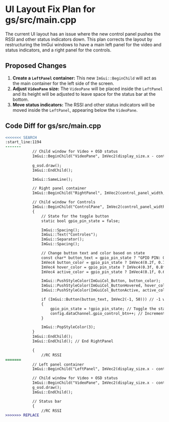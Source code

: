 # UI Layout Fix Plan for gs/src/main.cpp

The current UI layout has an issue where the new control panel pushes the RSSI and other status indicators down. This plan corrects the layout by restructuring the ImGui windows to have a main left panel for the video and status indicators, and a right panel for the controls.

## Proposed Changes

1.  **Create a `LeftPanel` container:** This new `ImGui::BeginChild` will act as the main container for the left side of the screen.
2.  **Adjust `VideoPane` size:** The `VideoPane` will be placed inside the `LeftPanel` and its height will be adjusted to leave space for the status bar at the bottom.
3.  **Move status indicators:** The RSSI and other status indicators will be moved inside the `LeftPanel`, appearing below the `VideoPane`.

## Code Diff for gs/src/main.cpp

```diff
<<<<<<< SEARCH
:start_line:1194
-------
            // Child window for Video + OSD status
            ImGui::BeginChild("VideoPane", ImVec2(display_size.x - control_panel_width, 0), false, ImGuiWindowFlags_NoScrollbar | ImGuiWindowFlags_NoScrollWithMouse);
            
            g_osd.draw();
            ImGui::EndChild();

            ImGui::SameLine();

            // Right panel container
            ImGui::BeginChild("RightPanel", ImVec2(control_panel_width, 0), false);

            // Child window for Controls
            ImGui::BeginChild("ControlPane", ImVec2(control_panel_width, 300), true);
            {
                // State for the toggle button
                static bool gpio_pin_state = false;

                ImGui::Spacing();
                ImGui::Text("Controles");
                ImGui::Separator();
                ImGui::Spacing();

                // Change button text and color based on state
                const char* button_text = gpio_pin_state ? "GPIO PIN: ON" : "GPIO PIN: OFF";
                ImVec4 button_color = gpio_pin_state ? ImVec4(0.2f, 0.7f, 0.2f, 1.0f) : ImVec4(0.8f, 0.2f, 0.2f, 1.0f);
                ImVec4 hover_color = gpio_pin_state ? ImVec4(0.3f, 0.8f, 0.3f, 1.0f) : ImVec4(0.9f, 0.3f, 0.3f, 1.0f);
                ImVec4 active_color = gpio_pin_state ? ImVec4(0.1f, 0.6f, 0.1f, 1.0f) : ImVec4(0.7f, 0.1f, 0.1f, 1.0f);

                ImGui::PushStyleColor(ImGuiCol_Button, button_color);
                ImGui::PushStyleColor(ImGuiCol_ButtonHovered, hover_color);
                ImGui::PushStyleColor(ImGuiCol_ButtonActive, active_color);

                if (ImGui::Button(button_text, ImVec2(-1, 50))) // -1 width = fill available space
                {
                    gpio_pin_state = !gpio_pin_state; // Toggle the state
                    config.dataChannel.gpio_control_btn++; // Increment the counter to notify the ESP32
                }

                ImGui::PopStyleColor(3);
            }
            ImGui::EndChild();
            ImGui::EndChild(); // End RightPanel

            {
                //RC RSSI
=======
            // Left panel container
            ImGui::BeginChild("LeftPanel", ImVec2(display_size.x - control_panel_width, 0), false);

            // Child window for Video + OSD status
            ImGui::BeginChild("VideoPane", ImVec2(display_size.x - control_panel_width, display_size.y - 40), false, ImGuiWindowFlags_NoScrollbar | ImGuiWindowFlags_NoScrollWithMouse);
            g_osd.draw();
            ImGui::EndChild();

            // Status bar
            {
                //RC RSSI
>>>>>>> REPLACE